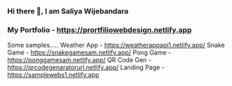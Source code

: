 ###                          													       Hi there 👋, I am Saliya Wijebandara

### My Portfolio - https://prortfiliowebdesign.netlify.app
Some samples.....
Weather App - https://weatherappapi1.netlify.app/
Snake Game - https://snakegamesam.netlify.app/
Pong Game - https://ponggamesam.netlify.app/
QR Code Gen - https://qrcodegenaratorurl.netlify.app/
Landing Page - https://samplewebs1.netlify.app
<!--
**saliya1000/saliya1000** is a ✨ _special_ ✨ repository because its `README.md` (this file) appears on your GitHub profile.

Here are some ideas to get you started:

- 🔭 I’m currently working on ...
- 🌱 I’m currently learning ...
- 👯 I’m looking to collaborate on ...
- 🤔 I’m looking for help with ...
- 💬 Ask me about ...
- 📫 How to reach me: ...
- 😄 Pronouns: ...
- ⚡ Fun fact: ...
-->
